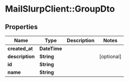 # MailSlurpClient::GroupDto

## Properties
Name | Type | Description | Notes
------------ | ------------- | ------------- | -------------
**created_at** | **DateTime** |  | 
**description** | **String** |  | [optional] 
**id** | **String** |  | 
**name** | **String** |  | 


